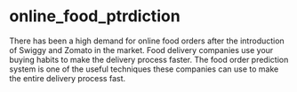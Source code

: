 # online_food_ptrdiction
There has been a high demand for online food orders after the introduction of Swiggy and Zomato in the market. Food delivery companies use your buying habits to make the delivery process faster. The food order prediction system is one of the useful techniques these companies can use to make the entire delivery process fast.
